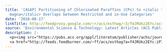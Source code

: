 ```yaml
---
title: '[ASAP] Partitioning of Chlorinated Paraffins (CPs) to <italic toggle="yes">Daphnia
  magna</italic> Overlaps between Restricted and in-Use Categories'
date: '2018-08-17'
linkTitle: http://feedproxy.google.com/~r/acs/esthag/~3/f4JRUkz2EYc/acs.est.8b00865
source: 'Environmental Science & Technology: Latest Articles (ACS Publications)'
description: |-
  <p><img src="https://pubs.acs.org/appl/literatum/publisher/achs/journals/content/esthag/0/esthag.ahead-of-print/acs.est.8b00865/20180817/images/medium/es-2018-00865c_0005.gif" alt="TOC Graphic"/></p><div><cite>Environmental Science & Technology</cite></div><div>DOI: 10.1021/acs.est.8b00865</div><div class="feedflare">
  <a href="http://feeds.feedburner.com/~ff/acs/esthag?a=f4JRUkz2EYc:iP1lCxiiJxc:yIl2AUoC8zA"><img src="http://feeds.feedburner.com/~ff/acs/esthag?d=yIl2AUoC8zA" border="0"></img></a>
---
```

